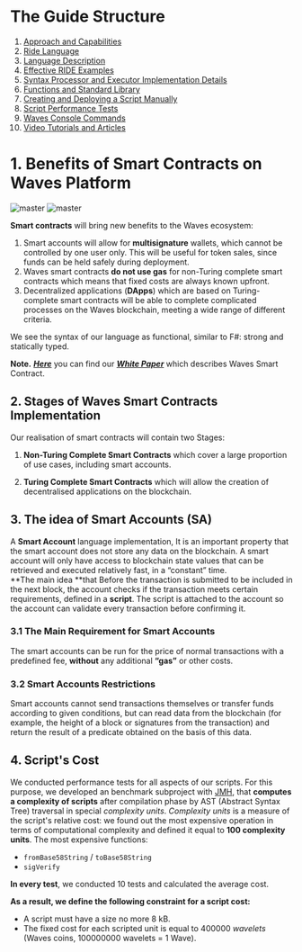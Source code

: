 # The Guide Structure

1. [Approach and Capabilities](/technical-details/waves-contracts-language-description/approach-and-capabilities.md)
2. [Ride Language](/technical-details/ride-language.md)
3. [Language Description](/technical-details/ride-language/language-description.md)
4. [Effective RIDE Examples](/technical-details/waves-contracts-language-description/examples/lang-stlib-usage-examples.md)
5. [Syntax Processor and Executor Implementation Details](#)
6. [Functions and Standard Library](/technical-details/waves-contracts-language-description/standard-library.md)
7. [Creating and Deploying a Script Manually](/technical-details/waves-contracts-language-description/creating-and-deploying-a-script-manually.md)
8. [Script Performance Tests](/technical-details/waves-contracts-language-description/script-performance-tests.md)
9. [Waves Console Commands](/technical-details/waves-contracts-language-description/waves-console-commands.md)
10. [Video Tutorials and Articles](/technical-details/video-tutorials-and-articles.md)

# 1. Benefits of Smart Contracts on Waves Platform

![master](https://img.shields.io/badge/TESTNET-available-4bc51d.svg) ![master](https://img.shields.io/badge/node->%3D0.12.0-4bc51d.svg)

**Smart contracts** will bring new benefits to the Waves ecosystem:  
1. Smart accounts will allow for **multisignature** wallets, which cannot be controlled by one user only. This will be useful for token sales, since funds can be held safely during deployment.  
2. Waves smart contracts **do not use gas** for non-Turing complete smart contracts which means that fixed costs are always known upfront.  
3. Decentralized applications \(**DApps**\) which are based on Turing-complete smart contracts will be able to complete complicated processes on the Waves blockchain, meeting a wide range of different criteria.

We see the syntax of our language as functional, similar to F\#: strong and statically typed.

**Note.** [_**Here**_](https://wavesplatform.com/files/docs/white_paper_waves_smart_contracts.pdf?cache=b) you can find our [_**White Paper**_](https://wavesplatform.com/files/docs/white_paper_waves_smart_contracts.pdf?cache=b) which describes Waves Smart Contract.

## 2. Stages of Waves Smart Contracts Implementation

Our realisation of smart contracts will contain two Stages:

1. **Non-Turing Complete Smart Contracts** which cover a large proportion of use cases, including smart accounts.

2. **Turing Complete Smart Contracts** which will allow the creation of decentralised applications on the blockchain.

## 3. The idea of Smart Accounts \(SA\)

A **Smart Account** language implementation, It is an important property that the smart account does not store any data on the blockchain. A smart account will only have access to blockchain state values that can be retrieved and executed relatively fast, in a “constant” time.  
**The main idea **that Before the transaction is submitted to be included in the next block, the account checks if the transaction meets certain requirements, defined in a **script**. The script is attached to the account so the account can validate every transaction before confirming it.

### 3.1 **The Main Requirement for Smart Accounts**

The smart accounts can be run for the price of normal transactions with a predefined fee, **without** any additional **“gas”** or other costs.

### 3.2 **Smart Accounts Restrictions**

Smart accounts cannot send transactions themselves or transfer funds according to given conditions, but can read data from the blockchain \(for example, the height of a block or signatures from the transaction\) and return the result of a predicate obtained on the basis of this data.

## 4. Script's Cost

We conducted performance tests for all aspects of our scripts. For this purpose, we developed an benchmark subproject with [JMH](http://openjdk.java.net/projects/code-tools/jmh/), that **computes a complexity of scripts** after compilation phase by AST \(Abstract Syntax Tree\) traversal in special _complexity units_. _Complexity units_ is a measure of the script's relative cost: we found out the most expensive operation in terms of computational complexity and defined it equal to **100 complexity units**. The most expensive functions:

* `fromBase58String` / `toBase58String`
* `sigVerify`

**In every test**, we conducted 10 tests and calculated the average cost.

**As a result, we define the following constraint for a script cost:**

* A script must have a size no more 8 kB.
* The fixed cost for each scripted unit is equal to 400000 _wavelets_ \(Waves coins, 100000000 wavelets = 1 Wave\).
